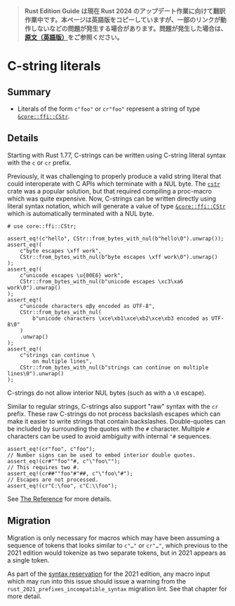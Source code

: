 > **Rust Edition Guide は現在 Rust 2024 のアップデート作業に向けて翻訳作業中です。本ページは英語版をコピーしていますが、一部のリンクが動作しないなどの問題が発生する場合があります。問題が発生した場合は、[原文（英語版）](https://doc.rust-lang.org/edition-guide/introduction.html)をご参照ください。**

# C-string literals

## Summary

- Literals of the form `c"foo"` or `cr"foo"` represent a string of type [`&core::ffi::CStr`][CStr].

[CStr]: ../../core/ffi/struct.CStr.html

## Details

Starting with Rust 1.77, C-strings can be written using C-string literal syntax with the `c` or `cr` prefix.

Previously, it was challenging to properly produce a valid string literal that could interoperate with C APIs which terminate with a NUL byte.
The [`cstr`] crate was a popular solution, but that required compiling a proc-macro which was quite expensive.
Now, C-strings can be written directly using literal syntax notation, which will generate a value of type [`&core::ffi::CStr`][CStr] which is automatically terminated with a NUL byte.

```rust,edition2021
# use core::ffi::CStr;

assert_eq!(c"hello", CStr::from_bytes_with_nul(b"hello\0").unwrap());
assert_eq!(
    c"byte escapes \xff work",
    CStr::from_bytes_with_nul(b"byte escapes \xff work\0").unwrap()
);
assert_eq!(
    c"unicode escapes \u{00E6} work",
    CStr::from_bytes_with_nul(b"unicode escapes \xc3\xa6 work\0").unwrap()
);
assert_eq!(
    c"unicode characters αβγ encoded as UTF-8",
    CStr::from_bytes_with_nul(
        b"unicode characters \xce\xb1\xce\xb2\xce\xb3 encoded as UTF-8\0"
    )
    .unwrap()
);
assert_eq!(
    c"strings can continue \
        on multiple lines",
    CStr::from_bytes_with_nul(b"strings can continue on multiple lines\0").unwrap()
);
```

C-strings do not allow interior NUL bytes (such as with a `\0` escape).

Similar to regular strings, C-strings also support "raw" syntax with the `cr` prefix.
These raw C-strings do not process backslash escapes which can make it easier to write strings that contain backslashes.
Double-quotes can be included by surrounding the quotes with the `#` character.
Multiple `#` characters can be used to avoid ambiguity with internal `"#` sequences.

```rust,edition2021
assert_eq!(cr"foo", c"foo");
// Number signs can be used to embed interior double quotes.
assert_eq!(cr#""foo""#, c"\"foo\"");
// This requires two #.
assert_eq!(cr##""foo"#"##, c"\"foo\"#");
// Escapes are not processed.
assert_eq!(cr"C:\foo", c"C:\\foo");
```

See [The Reference] for more details.

[`cstr`]: https://crates.io/crates/cstr
[The Reference]: ../../reference/tokens.html#c-string-and-raw-c-string-literals

## Migration

Migration is only necessary for macros which may have been assuming a sequence of tokens that looks similar to `c"…"` or `cr"…"`, which previous to the 2021 edition would tokenize as two separate tokens, but in 2021 appears as a single token.

As part of the [syntax reservation] for the 2021 edition, any macro input which may run into this issue should issue a warning from the `rust_2021_prefixes_incompatible_syntax` migration lint.
See that chapter for more detail.

[syntax reservation]: reserved-syntax.md
